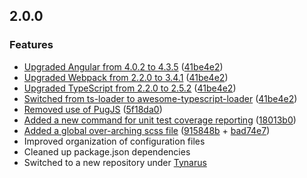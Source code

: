 ## 2.0.0
### Features
* [Upgraded Angular from 4.0.2 to 4.3.5](https://github.com/Tynarus/angular-seed/issues/6) ([41be4e2](https://github.com/Tynarus/angular-seed/commit/41be4e2b9c3bc1715eb767db6c1a00a3e9344307))
* [Upgraded Webpack from 2.2.0 to 3.4.1](https://github.com/Tynarus/angular-seed/issues/8) ([41be4e2](https://github.com/Tynarus/angular-seed/commit/41be4e2b9c3bc1715eb767db6c1a00a3e9344307))
* [Upgraded TypeScript from 2.2.0 to 2.5.2](https://github.com/Tynarus/angular-seed/issues/7) ([41be4e2](https://github.com/Tynarus/angular-seed/commit/41be4e2b9c3bc1715eb767db6c1a00a3e9344307))
* [Switched from ts-loader to awesome-typescript-loader](https://github.com/Tynarus/angular-seed/issues/9) ([41be4e2](https://github.com/Tynarus/angular-seed/commit/41be4e2b9c3bc1715eb767db6c1a00a3e9344307))
* [Removed use of PugJS](https://github.com/Tynarus/angular-seed/issues/2) ([5f18da0](https://github.com/Tynarus/angular-seed/commit/5f18da054e6c5172c6ec88ffe5962f802572cf4f))
* [Added a new command for unit test coverage reporting](https://github.com/Tynarus/angular-seed/issues/1) ([18013b0](https://github.com/Tynarus/angular-seed/commit/18013b06378c4646258bd8d1e2aa09df2d30f2b2))
* [Added a global over-arching scss file](https://github.com/Tynarus/angular-seed/issues/4) ([915848b](https://github.com/Tynarus/angular-seed/commit/915848b460cf43c110f2c959ee853155e920616e) + [bad74e7](https://github.com/Tynarus/angular-seed/commit/bad74e77f17464296a430379296e57c1333eb163))
* Improved organization of configuration files
* Cleaned up package.json dependencies
* Switched to a new repository under [Tynarus](https://github.com/Tynarus)
